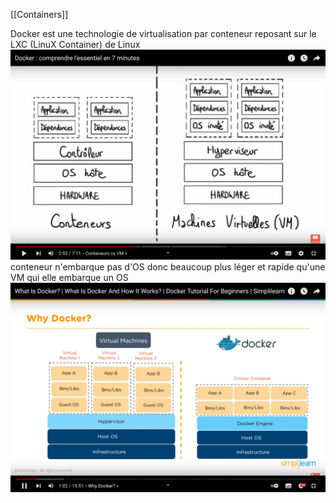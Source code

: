 [[Containers]]

Docker est une technologie de virtualisation par conteneur reposant sur le LXC (LinuX Container) de Linux
![[docker1.png]](../pictures/docker1.png)
conteneur n'embarque pas d'OS donc beaucoup plus léger et rapide qu'une VM qui elle embarque un OS
![[docker2.png]](../pictures/docker2.png)